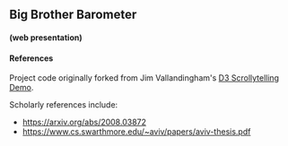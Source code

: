 ## Big Brother Barometer
#### (web presentation)






#### References

Project code originally forked from Jim Vallandingham's [D3 Scrollytelling Demo](https://github.com/vlandham/scroll_demo).

Scholarly references include:

* https://arxiv.org/abs/2008.03872
* https://www.cs.swarthmore.edu/~aviv/papers/aviv-thesis.pdf